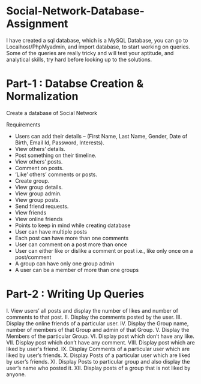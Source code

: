 # Social-Network-Database-Assignment

I have created a sql database, which is a MySQL Database, you can go to Localhost/PhpMyadmin, and import database, to start working on queries. Some of the queries are really tricky and will test your aptitude, and analytical skills, try hard before looking up to the solutions.

# Part-1 : Databse Creation & Normalization

Create a database of Social Network

Requirements

* Users can add their details – (First Name, Last Name, Gender, Date of Birth, Email Id,
Password, Interests).
* View others’ details.
* Post something on their timeline.
* View others’ posts.
* Comment on posts.
* ‘Like’ others’ comments or posts.
* Create group.
* View group details.
* View group admin.
* View group posts.
* Send friend requests.
* View friends
* View online friends
* Points to keep in mind while creating database
* User can have multiple posts
* Each post can have more than one comments
* User can comment on a post more than once
* User can either like or dislike a comment or post i.e., like only once on a
post/comment
* A group can have only one group admin
* A user can be a member of more than one groups 

# Part-2 : Writing Up Queries 

I. View users’ all posts and display the number of likes and number of comments to that
post.
II. Display the comments posted by the user.
III. Display the online friends of a particular user.
IV. Display the Group name, number of members of that Group and admin of that
Group.
V. Display the Members of the particular Group.
VI. Display post which don’t have any like.
VII. Display post which don’t have any comment.
VIII. Display post which are liked by user's friend.
IX. Display Comments of a particular user which are liked by user’s friends.
X. Display Posts of a particular user which are liked by user’s friends.
XI. Display Posts to particular group and also display the user’s name who posted it.
XII. Display posts of a group that is not liked by anyone. 
